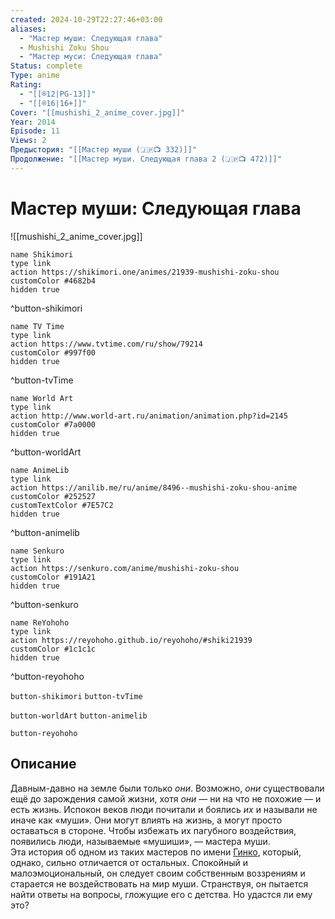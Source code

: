```yaml
---
created: 2024-10-29T22:27:46+03:00
aliases:
  - "Мастер муши: Следующая глава"
  - Mushishi Zoku Shou
  - "Мастер муси: Следующая глава"
Status: complete
Type: anime
Rating:
  - "[[®️12|PG-13]]"
  - "[[®️16|16+]]"
Cover: "[[mushishi_2_anime_cover.jpg]]"
Year: 2014
Episode: 11
Views: 2
Предыстория: "[[Мастер муши (🇯🇵📺 332)]]"
Продолжение: "[[Мастер муши. Следующая глава 2 (🇯🇵📺 472)]]"
---
```


# Мастер муши: Следующая глава

![[mushishi_2_anime_cover.jpg]]

```button
name Shikimori
type link
action https://shikimori.one/animes/21939-mushishi-zoku-shou
customColor #4682b4
hidden true
```
^button-shikimori

```button
name TV Time
type link
action https://www.tvtime.com/ru/show/79214
customColor #997f00
hidden true
```
^button-tvTime

```button
name World Art
type link
action http://www.world-art.ru/animation/animation.php?id=2145
customColor #7a0000
hidden true
```
^button-worldArt

```button
name AnimeLib
type link
action https://anilib.me/ru/anime/8496--mushishi-zoku-shou-anime
customColor #252527
customTextColor #7E57C2
hidden true
```
^button-animelib

```button
name Senkuro
type link
action https://senkuro.com/anime/mushishi-zoku-shou
customColor #191A21
hidden true
```
^button-senkuro

```button
name ReYohoho
type link
action https://reyohoho.github.io/reyohoho/#shiki21939
customColor #1c1c1c
hidden true
```
^button-reyohoho



`button-shikimori` `button-tvTime`

`button-worldArt` `button-animelib`

`button-reyohoho`

## Описание

Давным-давно на земле были только _они_. Возможно, _они_ существовали ещё до зарождения самой жизни, хотя _они_ — ни на что не похожие — и есть жизнь. Испокон веков люди почитали и боялись _их_ и называли не иначе как «муши». Они могут влиять на жизнь, а могут просто оставаться в стороне. Чтобы избежать их пагубного воздействия, появились люди, называемые «мушиши», — мастера муши.  
Эта история об одном из таких мастеров по имени [Гинко](https://shikimori.one/characters/425-ginko), который, однако, сильно отличается от остальных. Спокойный и малоэмоциональный, он следует своим собственным воззрениям и старается не воздействовать на мир муши. Странствуя, он пытается найти ответы на вопросы, гложущие его с детства. Но удастся ли ему это?
